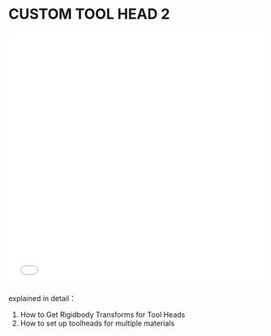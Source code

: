 # CUSTOM TOOL HEAD 2
<iframe src="//player.bilibili.com/player.html?aid=537750685&bvid=BV1Ni4y1h7NS&cid=1380411068&p=1&high_quality=1&danmaku=0" allowfullscreen="allowfullscreen" width="100%" height="500" scrolling="no" frameborder="0" sandbox="allow-top-navigation allow-same-origin allow-forms allow-scripts"></iframe>

explained in detail：
1. How to Get Rigidbody Transforms for Tool Heads
2. How to set up toolheads for multiple materials